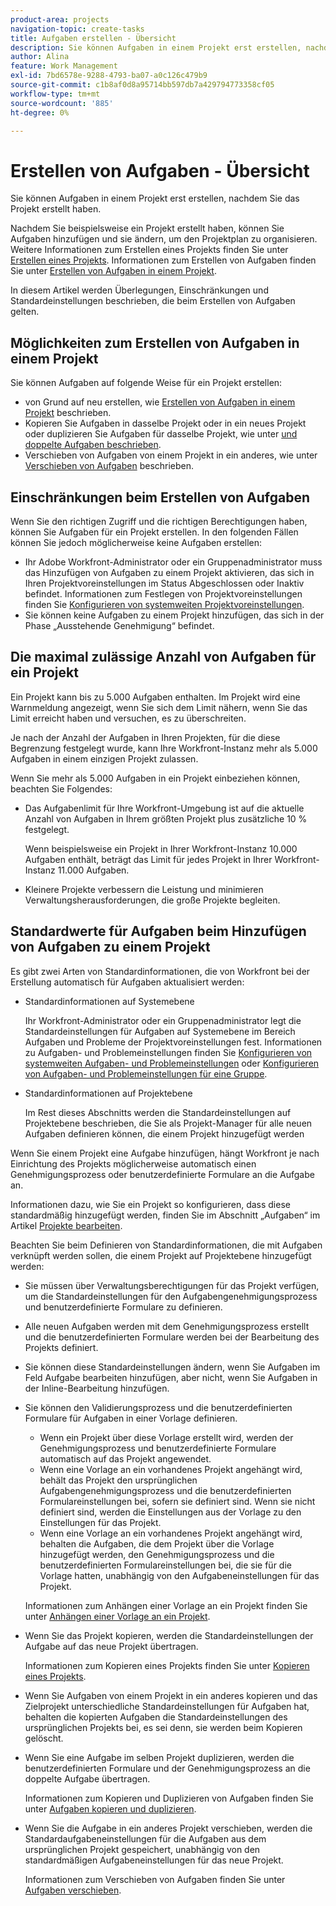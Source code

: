 ```yaml
---
product-area: projects
navigation-topic: create-tasks
title: Aufgaben erstellen - Übersicht
description: Sie können Aufgaben in einem Projekt erst erstellen, nachdem Sie das Projekt erstellt haben.
author: Alina
feature: Work Management
exl-id: 7bd6578e-9288-4793-ba07-a0c126c479b9
source-git-commit: c1b8af0d8a95714bb597db7a429794773358cf05
workflow-type: tm+mt
source-wordcount: '885'
ht-degree: 0%

---
```


# Erstellen von Aufgaben - Übersicht

Sie können Aufgaben in einem Projekt erst erstellen, nachdem Sie das Projekt erstellt haben.

Nachdem Sie beispielsweise ein Projekt erstellt haben, können Sie Aufgaben hinzufügen und sie ändern, um den Projektplan zu organisieren. Weitere Informationen zum Erstellen eines Projekts finden Sie unter [Erstellen eines Projekts](../../../manage-work/projects/create-projects/create-project.md). Informationen zum Erstellen von Aufgaben finden Sie unter [Erstellen von Aufgaben in einem Projekt](../../../manage-work/tasks/create-tasks/create-tasks-in-project.md).

In diesem Artikel werden Überlegungen, Einschränkungen und Standardeinstellungen beschrieben, die beim Erstellen von Aufgaben gelten.

## Möglichkeiten zum Erstellen von Aufgaben in einem Projekt

Sie können Aufgaben auf folgende Weise für ein Projekt erstellen:

* von Grund auf neu erstellen, wie [Erstellen von Aufgaben in einem Projekt](../../../manage-work/tasks/create-tasks/create-tasks-in-project.md) beschrieben.
* Kopieren Sie Aufgaben in dasselbe Projekt oder in ein neues Projekt oder duplizieren Sie Aufgaben für dasselbe Projekt, wie unter [ und doppelte Aufgaben beschrieben](../../../manage-work/tasks/manage-tasks/copy-and-duplicate-tasks.md).
* Verschieben von Aufgaben von einem Projekt in ein anderes, wie unter [Verschieben von Aufgaben](../../../manage-work/tasks/manage-tasks/move-tasks.md) beschrieben.

## Einschränkungen beim Erstellen von Aufgaben

Wenn Sie den richtigen Zugriff und die richtigen Berechtigungen haben, können Sie Aufgaben für ein Projekt erstellen. In den folgenden Fällen können Sie jedoch möglicherweise keine Aufgaben erstellen:

* Ihr Adobe Workfront-Administrator oder ein Gruppenadministrator muss das Hinzufügen von Aufgaben zu einem Projekt aktivieren, das sich in Ihren Projektvoreinstellungen im Status Abgeschlossen oder Inaktiv befindet. Informationen zum Festlegen von Projektvoreinstellungen finden Sie [Konfigurieren von systemweiten Projektvoreinstellungen](../../../administration-and-setup/set-up-workfront/configure-system-defaults/set-project-preferences.md).
* Sie können keine Aufgaben zu einem Projekt hinzufügen, das sich in der Phase „Ausstehende Genehmigung“ befindet.

## Die maximal zulässige Anzahl von Aufgaben für ein Projekt

Ein Projekt kann bis zu 5.000 Aufgaben enthalten. Im Projekt wird eine Warnmeldung angezeigt, wenn Sie sich dem Limit nähern, wenn Sie das Limit erreicht haben und versuchen, es zu überschreiten.

Je nach der Anzahl der Aufgaben in Ihren Projekten, für die diese Begrenzung festgelegt wurde, kann Ihre Workfront-Instanz mehr als 5.000 Aufgaben in einem einzigen Projekt zulassen.

Wenn Sie mehr als 5.000 Aufgaben in ein Projekt einbeziehen können, beachten Sie Folgendes:

* Das Aufgabenlimit für Ihre Workfront-Umgebung ist auf die aktuelle Anzahl von Aufgaben in Ihrem größten Projekt plus zusätzliche 10 % festgelegt.

  Wenn beispielsweise ein Projekt in Ihrer Workfront-Instanz 10.000 Aufgaben enthält, beträgt das Limit für jedes Projekt in Ihrer Workfront-Instanz 11.000 Aufgaben.

* Kleinere Projekte verbessern die Leistung und minimieren Verwaltungsherausforderungen, die große Projekte begleiten.

## Standardwerte für Aufgaben beim Hinzufügen von Aufgaben zu einem Projekt

Es gibt zwei Arten von Standardinformationen, die von Workfront bei der Erstellung automatisch für Aufgaben aktualisiert werden:

* Standardinformationen auf Systemebene

  Ihr Workfront-Administrator oder ein Gruppenadministrator legt die Standardeinstellungen für Aufgaben auf Systemebene im Bereich Aufgaben und Probleme der Projektvoreinstellungen fest. Informationen zu Aufgaben- und Problemeinstellungen finden Sie [Konfigurieren von systemweiten Aufgaben- und Problemeinstellungen](../../../administration-and-setup/set-up-workfront/configure-system-defaults/set-task-issue-preferences.md) oder [Konfigurieren von Aufgaben- und Problemeinstellungen für eine Gruppe](../../../administration-and-setup/manage-groups/create-and-manage-groups/configure-task-issue-preferences-group.md).

* Standardinformationen auf Projektebene

  Im Rest dieses Abschnitts werden die Standardeinstellungen auf Projektebene beschrieben, die Sie als Projekt-Manager für alle neuen Aufgaben definieren können, die einem Projekt hinzugefügt werden

Wenn Sie einem Projekt eine Aufgabe hinzufügen, hängt Workfront je nach Einrichtung des Projekts möglicherweise automatisch einen Genehmigungsprozess oder benutzerdefinierte Formulare an die Aufgabe an.

Informationen dazu, wie Sie ein Projekt so konfigurieren, dass diese standardmäßig hinzugefügt werden, finden Sie im Abschnitt „Aufgaben“ im Artikel [Projekte bearbeiten](../../../manage-work/projects/manage-projects/edit-projects.md).

Beachten Sie beim Definieren von Standardinformationen, die mit Aufgaben verknüpft werden sollen, die einem Projekt auf Projektebene hinzugefügt werden:

* Sie müssen über Verwaltungsberechtigungen für das Projekt verfügen, um die Standardeinstellungen für den Aufgabengenehmigungsprozess und benutzerdefinierte Formulare zu definieren.
* Alle neuen Aufgaben werden mit dem Genehmigungsprozess erstellt und die benutzerdefinierten Formulare werden bei der Bearbeitung des Projekts definiert.
* Sie können diese Standardeinstellungen ändern, wenn Sie Aufgaben im Feld Aufgabe bearbeiten hinzufügen, aber nicht, wenn Sie Aufgaben in der Inline-Bearbeitung hinzufügen.
* Sie können den Validierungsprozess und die benutzerdefinierten Formulare für Aufgaben in einer Vorlage definieren.

   * Wenn ein Projekt über diese Vorlage erstellt wird, werden der Genehmigungsprozess und benutzerdefinierte Formulare automatisch auf das Projekt angewendet.
   * Wenn eine Vorlage an ein vorhandenes Projekt angehängt wird, behält das Projekt den ursprünglichen Aufgabengenehmigungsprozess und die benutzerdefinierten Formulareinstellungen bei, sofern sie definiert sind. Wenn sie nicht definiert sind, werden die Einstellungen aus der Vorlage zu den Einstellungen für das Projekt.
   * Wenn eine Vorlage an ein vorhandenes Projekt angehängt wird, behalten die Aufgaben, die dem Projekt über die Vorlage hinzugefügt werden, den Genehmigungsprozess und die benutzerdefinierten Formulareinstellungen bei, die sie für die Vorlage hatten, unabhängig von den Aufgabeneinstellungen für das Projekt.

  Informationen zum Anhängen einer Vorlage an ein Projekt finden Sie unter [Anhängen einer Vorlage an ein Projekt](../../../manage-work/projects/create-and-manage-templates/attach-template-to-project.md).

* Wenn Sie das Projekt kopieren, werden die Standardeinstellungen der Aufgabe auf das neue Projekt übertragen.

  Informationen zum Kopieren eines Projekts finden Sie unter [Kopieren eines Projekts](../../../manage-work/projects/manage-projects/copy-project.md).

* Wenn Sie Aufgaben von einem Projekt in ein anderes kopieren und das Zielprojekt unterschiedliche Standardeinstellungen für Aufgaben hat, behalten die kopierten Aufgaben die Standardeinstellungen des ursprünglichen Projekts bei, es sei denn, sie werden beim Kopieren gelöscht.
* Wenn Sie eine Aufgabe im selben Projekt duplizieren, werden die benutzerdefinierten Formulare und der Genehmigungsprozess an die doppelte Aufgabe übertragen.

  Informationen zum Kopieren und Duplizieren von Aufgaben finden Sie unter [Aufgaben kopieren und duplizieren](../../../manage-work/tasks/manage-tasks/copy-and-duplicate-tasks.md).

* Wenn Sie die Aufgabe in ein anderes Projekt verschieben, werden die Standardaufgabeneinstellungen für die Aufgaben aus dem ursprünglichen Projekt gespeichert, unabhängig von den standardmäßigen Aufgabeneinstellungen für das neue Projekt.

  Informationen zum Verschieben von Aufgaben finden Sie unter [Aufgaben verschieben](../../../manage-work/tasks/manage-tasks/move-tasks.md).
